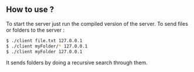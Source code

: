 ## How to use ?
To start the server just run the compiled version of the server.
To send files or folders to the server :
```bash
$ ./client file.txt 127.0.0.1
$ ./client myFolder/* 127.0.0.1
$ ./client myFolder 127.0.0.1
```
It sends folders by doing a recursive search through them.
